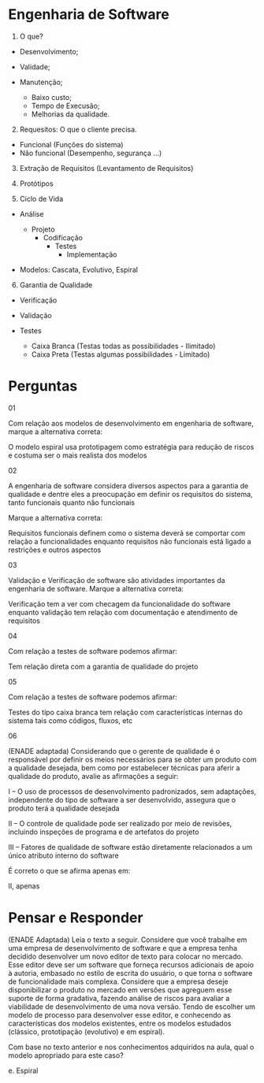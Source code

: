 # Engenharia de Software

1. O que?

  - Desenvolvimento;
  - Validade;
  - Manutenção;

    - Baixo custo;
    - Tempo de Execusão; 
    - Melhorias da qualidade.

2. Requesitos: O que o cliente precisa.

  - Funcional (Funções do sistema)
  - Não funcional (Desempenho, segurança ...)

3. Extração de Requisitos (Levantamento de Requisitos)

4. Protótipos

5. Ciclo de Vida

  - Análise
    - Projeto
      - Codificação
        - Testes 
          - Implementação

  - Modelos: Cascata, Evolutivo, Espiral

6. Garantia de Qualidade
  
  - Verificação
  - Validação

  - Testes
    - Caixa Branca (Testas todas as possibilidades - Ilimitado)
    - Caixa Preta (Testas algumas possibilidades - Limitado)

  
# Perguntas

01

Com relação aos modelos de desenvolvimento em engenharia de software, marque a alternativa correta:​

O modelo espiral usa prototipagem como estratégia para redução de riscos e costuma ser o mais realista dos modelos​


02

A engenharia de software considera diversos aspectos para a garantia de qualidade e dentre eles a preocupação em definir os requisitos do sistema, tanto funcionais quanto não funcionais

Marque a alternativa correta:

Requisitos funcionais definem como o sistema deverá se comportar com relação a funcionalidades enquanto requisitos não funcionais está ligado a restrições e outros aspectos​


03

Validação e Verificação de software são atividades importantes da engenharia de software. Marque a alternativa correta:​

Verificação tem a ver com checagem da funcionalidade do software enquanto validação tem relação com documentação e atendimento de requisitos​


04

Com relação a testes de software podemos afirmar:​

Tem relação direta com a garantia de qualidade do projeto


05

Com relação a testes de software podemos afirmar:​

Testes do tipo caixa branca tem relação com características internas do sistema tais como códigos, fluxos, etc​


06

(ENADE adaptada) Considerando que o gerente de qualidade é o responsável por definir os meios necessários para se obter um produto com a qualidade desejada, bem como por estabelecer técnicas para aferir a qualidade do produto, avalie as afirmações a seguir:

I – O uso de processos de desenvolvimento padronizados, sem adaptações, independente do tipo de software a ser desenvolvido, assegura que o produto terá a qualidade desejada

II – O controle de qualidade pode ser realizado por meio de revisões, incluindo inspeções de programa e de artefatos do projeto

III – Fatores de qualidade de software estão diretamente relacionados a um único atributo interno do software

É correto o que se afirma apenas em:

II, apenas​


# Pensar e Responder

(ENADE Adaptada) Leia o texto a seguir. Considere que você trabalhe em uma empresa de desenvolvimento de software e que a empresa tenha decidido desenvolver um novo editor de texto para colocar no mercado. Esse editor deve ser um software que forneça recursos adicionais de apoio à autoria, embasado no estilo de escrita do usuário, o que torna o software de funcionalidade mais complexa. Considere que a empresa deseje disponibilizar o produto no mercado em versões que agreguem esse suporte de forma gradativa, fazendo análise de riscos para avaliar a viabilidade de desenvolvimento de uma nova versão. Tendo de escolher um modelo de processo para desenvolver esse editor, e conhecendo as características dos modelos existentes, entre os modelos estudados (clássico, prototipação (evolutivo) e em espiral).

Com base no texto anterior e nos conhecimentos adquiridos na aula, qual o modelo apropriado para este caso?

e. Espiral
